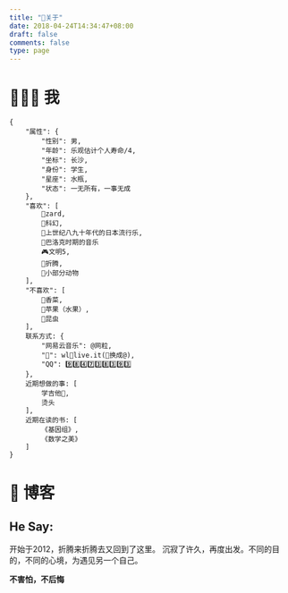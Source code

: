 ```yaml
---
title: "📌关于"
date: 2018-04-24T14:34:47+08:00
draft: false
comments: false
type: page
---
```


# 👨🏻‍🚀 我
```
{
    "属性": {
        "性别": 男,
        "年龄": 乐观估计个人寿命/4,
        "坐标": 长沙,
        "身份": 学生,
        "星座": 水瓶,
        "状态": 一无所有，一事无成
    },
    "喜欢": [
        💖zard,
        🌌科幻, 
        💽上世纪八九十年代的日本流行乐, 
        🎻巴洛克时期的音乐
        🎮文明5,
        🔎折腾,
        🦔小部分动物
    ],
    "不喜欢": [
        🥗香菜,
        🍎苹果（水果）,
        🐛昆虫
    ],
    联系方式: {
        "网易云音乐": @网粒,
        "📧": wl🔹live.it(🔹换成@),
        "QQ": 9️⃣8️⃣4️⃣7️⃣3️⃣8️⃣3️⃣9️⃣3️⃣
    },
    近期想做的事: [
        学吉他🎸,
        烫头
    ],
    近期在读的书: [
        《基因组》,
        《数学之美》
    ]
}
```

# 📘 博客
## He Say:
开始于2012，折腾来折腾去又回到了这里。
沉寂了许久，再度出发。不同的目的，不同的心境，为遇见另一个自己。

**不害怕，不后悔**
